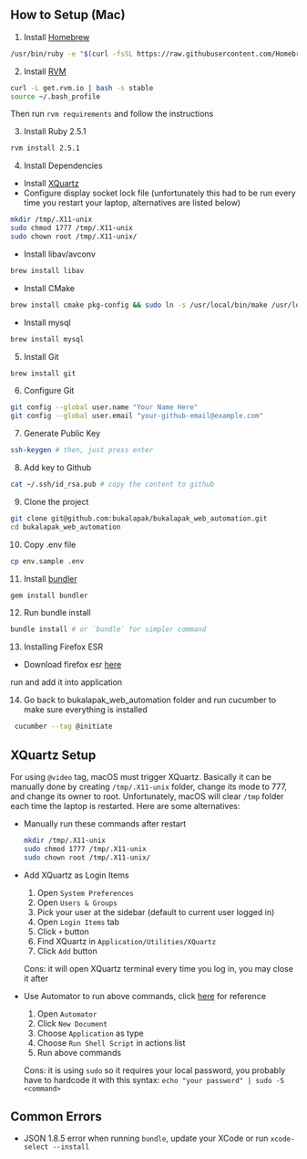 ## How to Setup (Mac)

1. Install [Homebrew](https://brew.sh/)

  ```bash
  /usr/bin/ruby -e "$(curl -fsSL https://raw.githubusercontent.com/Homebrew/install/master/install)"
  ```

2. Install [RVM](https://rvm.io/)

  ```bash
  curl -L get.rvm.io | bash -s stable
  source ~/.bash_profile
  ```

  Then run `rvm requirements` and follow the instructions

3. Install Ruby 2.5.1

  ```bash
  rvm install 2.5.1
  ```

4. Install Dependencies

  * Install [XQuartz](https://www.xquartz.org)
  * Configure display socket lock file (unfortunately this had to be run every time you restart your laptop, alternatives are listed below)

  ```bash
  mkdir /tmp/.X11-unix
  sudo chmod 1777 /tmp/.X11-unix
  sudo chown root /tmp/.X11-unix/
  ```

  * Install libav/avconv

  ```bash
  brew install libav
  ```

  * Install CMake

  ```bash
  brew install cmake pkg-config && sudo ln -s /usr/local/bin/make /usr/local/bin/gmake
  ```
  
  * Install mysql
  ```bash
  brew install mysql
  ```

5. Install Git

  ```bash
  brew install git
  ```

6. Configure Git

  ```bash
  git config --global user.name "Your Name Here"
  git config --global user.email "your-github-email@example.com"
  ```

7. Generate Public Key

  ```bash
  ssh-keygen # then, just press enter
  ```

8. Add key to Github

  ```bash
  cat ~/.ssh/id_rsa.pub # copy the content to github
  ```

9. Clone the project

  ```bash
  git clone git@github.com:bukalapak/bukalapak_web_automation.git
  cd bukalapak_web_automation
  ```

10. Copy .env file

  ```bash
  cp env.sample .env
  ```

11. Install [bundler](http://bundler.io/)

  ```bash
  gem install bundler
  ```

12. Run bundle install

  ```bash
  bundle install # or `bundle` for simpler command
  ```

13. Installing Firefox ESR

  * Download firefox esr [here](https://download.mozilla.org/?product=firefox-60.0.1esr-SSL&os=osx&lang=en-US)

  run and add it into application

14. Go back to bukalapak_web_automation folder and run cucumber to make sure everything is installed

   ```bash
    cucumber --tag @initiate
   ```

## XQuartz Setup

For using `@video` tag, macOS must trigger XQuartz. Basically it can be manually done by creating `/tmp/.X11-unix` folder, change its mode to 777, and change its owner to root. Unfortunately, macOS will clear `/tmp` folder each time the laptop is restarted. Here are some alternatives:

* Manually run these commands after restart

  ```bash
  mkdir /tmp/.X11-unix
  sudo chmod 1777 /tmp/.X11-unix
  sudo chown root /tmp/.X11-unix/
  ```

* Add XQuartz as Login Items

  1. Open `System Preferences`
  2. Open `Users & Groups`
  3. Pick your user at the sidebar (default to current user logged in)
  4. Open `Login Items` tab
  5. Click `+` button
  6. Find XQuartz in `Application/Utilities/XQuartz`
  7. Click `Add` button

  Cons: it will open XQuartz terminal every time you log in, you may close it after

* Use Automator to run above commands, click [here](https://stackoverflow.com/questions/6442364/running-script-upon-login-mac) for reference

  1. Open `Automator`
  2. Click `New Document`
  3. Choose `Application` as type
  4. Choose `Run Shell Script` in actions list
  5. Run above commands

  Cons: it is using `sudo` so it requires your local password, you probably have to hardcode it with this syntax: `echo "your password" | sudo -S <command>`

## Common Errors

* JSON 1.8.5 error when running `bundle`, update your XCode or run `xcode-select --install`
